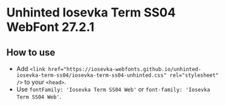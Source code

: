 # Unhinted Iosevka Term SS04 WebFont 27.2.1

## How to use

- Add `<link href="https://iosevka-webfonts.github.io/unhinted-iosevka-term-ss04/iosevka-term-ss04-unhinted.css" rel="stylesheet" />` to your `<head>`.
- Use `fontFamily: 'Iosevka Term SS04 Web'` or `font-family: 'Iosevka Term SS04 Web'`.
